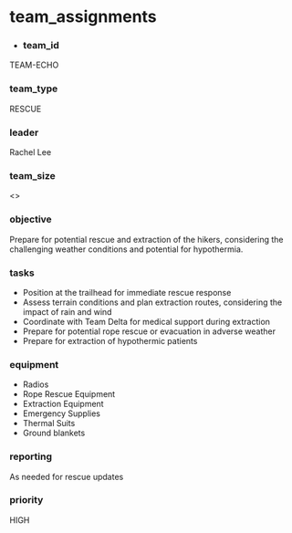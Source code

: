 # team_assignments
- ### team_id
TEAM-ECHO
### team_type
RESCUE
### leader
Rachel Lee
### team_size
<>
### objective
Prepare for potential rescue and extraction of the hikers, considering the challenging weather conditions and potential for hypothermia.
### tasks
- Position at the trailhead for immediate rescue response
- Assess terrain conditions and plan extraction routes, considering the impact of rain and wind
- Coordinate with Team Delta for medical support during extraction
- Prepare for potential rope rescue or evacuation in adverse weather
- Prepare for extraction of hypothermic patients
### equipment
- Radios
- Rope Rescue Equipment
- Extraction Equipment
- Emergency Supplies
- Thermal Suits
- Ground blankets
### reporting
As needed for rescue updates
### priority
HIGH
